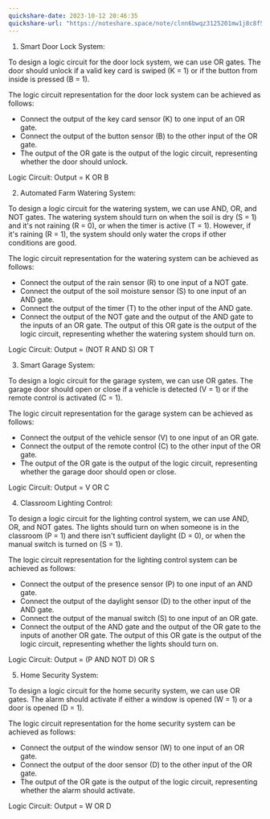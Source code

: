 ```yaml
---
quickshare-date: 2023-10-12 20:46:35
quickshare-url: "https://noteshare.space/note/clnn6bwqz3125201mw1j8c8f58#HkO+F8lpM0Fh1rPxyAUBS+Tvbqhd8/wZES/0HNTzLyM"
---
```


1. Smart Door Lock System:

To design a logic circuit for the door lock system, we can use OR gates. The door should unlock if a valid key card is swiped (K = 1) or if the button from inside is pressed (B = 1).

The logic circuit representation for the door lock system can be achieved as follows:
- Connect the output of the key card sensor (K) to one input of an OR gate.
- Connect the output of the button sensor (B) to the other input of the OR gate.
- The output of the OR gate is the output of the logic circuit, representing whether the door should unlock.

Logic Circuit:
Output = K OR B

2. Automated Farm Watering System:

To design a logic circuit for the watering system, we can use AND, OR, and NOT gates. The watering system should turn on when the soil is dry (S = 1) and it's not raining (R = 0), or when the timer is active (T = 1). However, if it's raining (R = 1), the system should only water the crops if other conditions are good.

The logic circuit representation for the watering system can be achieved as follows:
- Connect the output of the rain sensor (R) to one input of a NOT gate.
- Connect the output of the soil moisture sensor (S) to one input of an AND gate.
- Connect the output of the timer (T) to the other input of the AND gate.
- Connect the output of the NOT gate and the output of the AND gate to the inputs of an OR gate. The output of this OR gate is the output of the logic circuit, representing whether the watering system should turn on.

Logic Circuit:
Output = (NOT R AND S) OR T

3. Smart Garage System:

To design a logic circuit for the garage system, we can use OR gates. The garage door should open or close if a vehicle is detected (V = 1) or if the remote control is activated (C = 1).

The logic circuit representation for the garage system can be achieved as follows:
- Connect the output of the vehicle sensor (V) to one input of an OR gate.
- Connect the output of the remote control (C) to the other input of the OR gate.
- The output of the OR gate is the output of the logic circuit, representing whether the garage door should open or close.

Logic Circuit:
Output = V OR C

4. Classroom Lighting Control:

To design a logic circuit for the lighting control system, we can use AND, OR, and NOT gates. The lights should turn on when someone is in the classroom (P = 1) and there isn't sufficient daylight (D = 0), or when the manual switch is turned on (S = 1).

The logic circuit representation for the lighting control system can be achieved as follows:
- Connect the output of the presence sensor (P) to one input of an AND gate.
- Connect the output of the daylight sensor (D) to the other input of the AND gate.
- Connect the output of the manual switch (S) to one input of an OR gate.
- Connect the output of the AND gate and the output of the OR gate to the inputs of another OR gate. The output of this OR gate is the output of the logic circuit, representing whether the lights should turn on.

Logic Circuit:
Output = (P AND NOT D) OR S

5. Home Security System:

To design a logic circuit for the home security system, we can use OR gates. The alarm should activate if either a window is opened (W = 1) or a door is opened (D = 1).

The logic circuit representation for the home security system can be achieved as follows:
- Connect the output of the window sensor (W) to one input of an OR gate.
- Connect the output of the door sensor (D) to the other input of the OR gate.
- The output of the OR gate is the output of the logic circuit, representing whether the alarm should activate.

Logic Circuit:
Output = W OR D  
 
